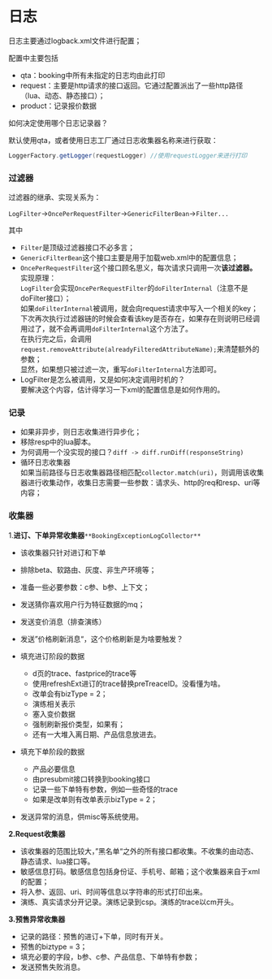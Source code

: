 # 日志

日志主要通过logback.xml文件进行配置；

配置中主要包括

* qta：booking中所有未指定的日志均由此打印
* request：主要是http请求的接口返回。它通过配置派出了一些http路径（lua、动态、静态接口）；
* product：记录报价数据

如何决定使用哪个日志记录器？

默认使用qta，或者使用日志工厂通过日志收集器名称来进行获取：

```java
LoggerFactory.getLogger(requestLogger) //使用requestLogger来进行打印
```

### 过滤器

过滤器的继承、实现关系为：

​`LogFilter`​->`OncePerRequestFilter`​->`GenericFilterBean`​->`Filter...`​

其中

* ​`Filter`​是顶级过滤器接口不必多言；
* ​`GenericFilterBean`​这个接口主要是用于加载web.xml中的配置信息；
* ​`OncePerRequestFilter`​这个接口顾名思义，每次请求只调用一次**该过滤器。**   
  实现原理：  
  ​`LogFilter`​会实现`OncePerRequestFilter`​的`doFilterInternal`​（注意不是doFilter接口）；  
  如果`doFilterInternal`​被调用，就会向request请求中写入一个相关的key；下次再次执行过滤器链的时候会查看该key是否存在，如果存在则说明已经调用过了，就不会再调用`doFilterInternal`​这个方法了。  
  在执行完之后，会调用`request.removeAttribute(alreadyFilteredAttributeName);`​来清楚额外的参数；  
  显然，如果想只被过滤一次，重写`doFilterInternal`​方法即可。
* LogFilter是怎么被调用，又是如何决定调用时机的？  
  要解决这个内容，估计得学习一下xml的配置信息是如何作用的。

### 记录

* 如果非异步，则日志收集进行异步化；
* 移除resp中的lua脚本。
* 为何调用一个没实现的接口？`diff -> diff.runDiff(responseString)`
* 循环日志收集器  
  如果当前路径与日志收集器路径相匹配`collector.match(uri)`​，则调用该收集器进行收集动作，收集日志需要一些参数：请求头、http的req和resp、uri等内容；

### 收集器

1.**进订、下单异常收集器**​`**BookingExceptionLogCollector**`​

* 该收集器只针对进订和下单

* 排除beta、软路由、灰度、非生产环境等；
* 准备一些必要参数：c参、b参、上下文；
* 发送猜你喜欢用户行为特征数据的mq；
* 发送变价消息（排查演练）
* 发送”价格刷新消息“，这个价格刷新是为啥要触发？
* 填充进订阶段的数据

  * d页的trace、fastprice的trace等
  * 使用refreshExt进订的trace替换preTreaceID。没看懂为啥。
  * 改单会有bizType = 2；
  * 演练相关表示
  * 塞入变价数据
  * 强制刷新报价类型，如果有；
  * 还有一大堆入离日期、产品信息放进去。
* 填充下单阶段的数据

  * 产品必要信息
  * 由presubmit接口转换到booking接口
  * 记录一些下单特有参数，例如一些奇怪的trace
  * 如果是改单则有改单表示bizType = 2；
* 发送异常的消息，供misc等系统使用。

**2.Request收集器**

* 该收集器的范围比较大，”黑名单“之外的所有接口都收集。不收集的由动态、静态请求、lua接口等。
* 敏感信息打码。敏感信息包括身份证、手机号、邮箱；这个收集器来自于xml的配置；
* 将入参、返回、uri、时间等信息以字符串的形式打印出来。
* 演练、真实请求分开记录。演练记录到csp。演练的trace以cm开头。

**3.预售异常收集器**

* 记录的路径：预售的进订+下单，同时有开关。
* 预售的biztype = 3；
* 填充必要的字段，b参、c参、产品信息、下单特有参数；
* 发送预售失败消息。

‍

‍
